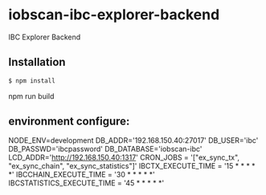 # iobscan-ibc-explorer-backend
IBC Explorer Backend

## Installation

```bash
$ npm install
```

npm run build

## environment configure:

NODE_ENV=development
DB_ADDR='192.168.150.40:27017'
DB_USER='ibc'
DB_PASSWD='ibcpassword'
DB_DATABASE='iobscan-ibc'
LCD_ADDR='http://192.168.150.40:1317'
CRON_JOBS = '["ex_sync_tx", "ex_sync_chain", "ex_sync_statistics"]'
IBCTX_EXECUTE_TIME = '15 * * * * *'
IBCCHAIN_EXECUTE_TIME = '30 * * * * *'
IBCSTATISTICS_EXECUTE_TIME = '45 * * * * *'
